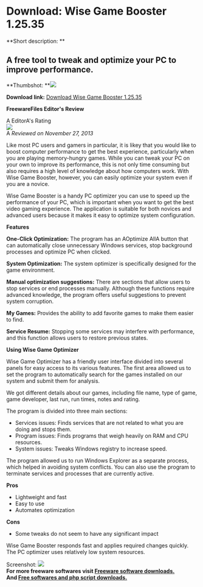 # Download: Wise Game Booster 1.25.35

**Short description: **

## A free tool to tweak and optimize your PC to improve performance.

  
**Thumbshot: **![](http://www.freewarefiles.com/screenshot/wisegamebooster_md.jpg)   
  
**Download link:** [Download Wise Game Booster 1.25.35](http://freesoftwares.boysofts.com/Wise-Game-Booster_program_94507.html)  
  

**FreewareFiles Editor's Review**  
  

A EditorA's Rating  
![](http://www.freewarefiles.com/images/rating/4.5.gif)  
A _Reviewed on November 27, 2013_  
  
Like most PC users and gamers in particular, it is likey that you would like
to boost computer performance to get the best experience, particularly when
you are playing memory-hungry games. While you can tweak your PC on your own
to improve its performance, this is not only time consuming but also requires
a high level of knowledge about how computers work. With Wise Game Booster,
however, you can easily optimize your system even if you are a novice.

Wise Game Booster is a handy PC optimizer you can use to speed up the
performance of your PC, which is important when you want to get the best video
gaming experience. The application is suitable for both novices and advanced
users because it makes it easy to optimize system configuration.

**Features**

**One-Click Optimization:** The program has an AOptimize AllA button that can automatically close unnecessary Windows services, stop background processes and optimize PC when clicked.

**System Optimization:** The system optimizer is specifically designed for the game environment.

**Manual optimization suggestions:** There are sections that allow users to stop services or end processes manually. Although these functions require advanced knowledge, the program offers useful suggestions to prevent system corruption.

**My Games:** Provides the ability to add favorite games to make them easier to find.

**Service Resume:** Stopping some services may interfere with performance, and this function allows users to restore previous states.

**Using Wise Game Optimizer**

Wise Game Optimizer has a friendly user interface divided into several panels
for easy access to its various features. The first area allowed us to set the
program to automatically search for the games installed on our system and
submit them for analysis.

We got different details about our games, including file name, type of game,
game developer, last run, run times, notes and rating.

The program is divided into three main sections:

  * Services issues: Finds services that are not related to what you are doing and stops them. 
  * Program issues: Finds programs that weigh heavily on RAM and CPU resources. 
  * System issues: Tweaks Windows registry to increase speed. 

The program allowed us to run Windows Explorer as a separate process, which
helped in avoiding system conflicts. You can also use the program to terminate
services and processes that are currently active.

**Pros**

  * Lightweight and fast 
  * Easy to use 
  * Automates optimization 

**Cons**

  * Some tweaks do not seem to have any significant impact 

Wise Game Booster responds fast and applies required changes quickly. The PC
optimizer uses relatively low system resources.

  
  
Screenshot: ![](http://www.freewarefiles.com/screenshot/wisegamebooster.jpg)  
**For more freeware softwares visit [Freeware software downloads.](http://freesoftwares.boysofts.com/)**   
**And [Free softwares and php script downloads.](http://www.boysofts.com/)**

